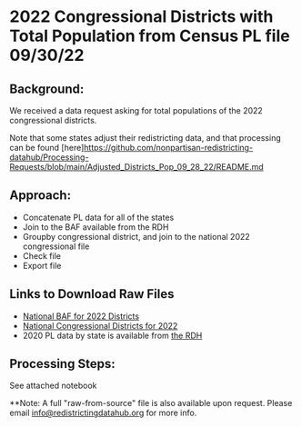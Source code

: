 # 2022 Congressional Districts with Total Population from Census PL file 09/30/22

## Background:
We received a data request asking for total populations of the 2022 congressional districts.

Note that some states adjust their redistricting data, and that processing can be found [here]<https://github.com/nonpartisan-redistricting-datahub/Processing-Requests/blob/main/Adjusted_Districts_Pop_09_28_22/README.md>

## Approach:

- Concatenate PL data for all of the states
- Join to the BAF available from the RDH
- Groupby congressional district, and join to the national 2022 congressional file
- Check file
- Export file

## Links to Download Raw Files 
- [National BAF for 2022 Districts](https://redistrictingdatahub.org/dataset/national-block-assignment-file-for-2022-state-legislative-and-congressional-districts/)
- [National Congressional Districts for 2022](https://redistrictingdatahub.org/dataset/national-congressional-districts-for-2022/)
- 2020 PL data by state is available from [the RDH](https://redistrictingdatahub.org/data/download-data/)

## Processing Steps:
See attached notebook

**Note: A full "raw-from-source" file is also available upon request. Please email info@redistrictingdatahub.org for more info.
